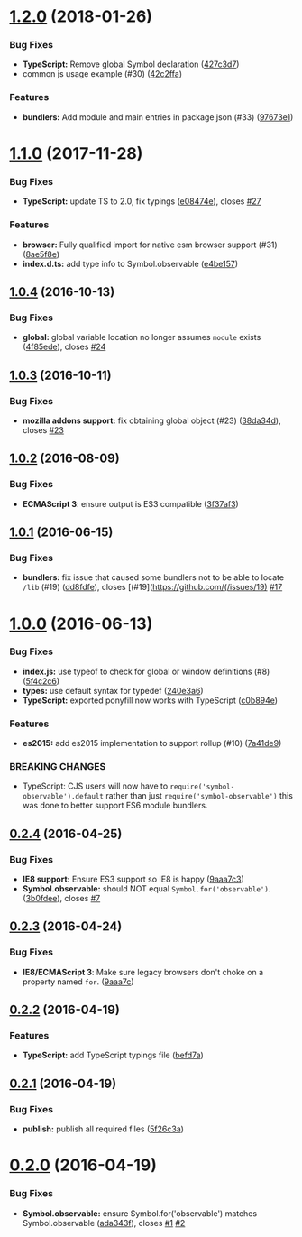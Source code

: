 <a name="1.2.0"></a>

# [1.2.0](https://github.com/blesh/symbol-observable/compare/1.1.0...v1.2.0) (2018-01-26)

### Bug Fixes

- **TypeScript:** Remove global Symbol declaration ([427c3d7](https://github.com/blesh/symbol-observable/commit/427c3d7))
- common js usage example (#30) ([42c2ffa](https://github.com/blesh/symbol-observable/commit/42c2ffa))

### Features

- **bundlers:** Add module and main entries in package.json (#33) ([97673e1](https://github.com/blesh/symbol-observable/commit/97673e1))

<a name="1.1.0"></a>

# [1.1.0](https://github.com/blesh/symbol-observable/compare/1.0.4...v1.1.0) (2017-11-28)

### Bug Fixes

- **TypeScript:** update TS to 2.0, fix typings ([e08474e](https://github.com/blesh/symbol-observable/commit/e08474e)), closes [#27](https://github.com/blesh/symbol-observable/issues/27)

### Features

- **browser:** Fully qualified import for native esm browser support (#31) ([8ae5f8e](https://github.com/blesh/symbol-observable/commit/8ae5f8e))
- **index.d.ts:** add type info to Symbol.observable ([e4be157](https://github.com/blesh/symbol-observable/commit/e4be157))

<a name="1.0.4"></a>

## [1.0.4](https://github.com/blesh/symbol-observable/compare/1.0.3...v1.0.4) (2016-10-13)

### Bug Fixes

- **global:** global variable location no longer assumes `module` exists ([4f85ede](https://github.com/blesh/symbol-observable/commit/4f85ede)), closes [#24](https://github.com/blesh/symbol-observable/issues/24)

<a name="1.0.3"></a>

## [1.0.3](https://github.com/blesh/symbol-observable/compare/1.0.2...v1.0.3) (2016-10-11)

### Bug Fixes

- **mozilla addons support:** fix obtaining global object (#23) ([38da34d](https://github.com/blesh/symbol-observable/commit/38da34d)), closes [#23](https://github.com/blesh/symbol-observable/issues/23)

<a name="1.0.2"></a>

## [1.0.2](https://github.com/blesh/symbol-observable/compare/1.0.1...v1.0.2) (2016-08-09)

### Bug Fixes

- **ECMAScript 3**: ensure output is ES3 compatible ([3f37af3](https://github.com/blesh/symbol-observable/commit/3f37af3))

<a name="1.0.1"></a>

## [1.0.1](https://github.com/blesh/symbol-observable/compare/1.0.0...v1.0.1) (2016-06-15)

### Bug Fixes

- **bundlers:** fix issue that caused some bundlers not to be able to locate `/lib` (#19) ([dd8fdfe](https://github.com/blesh/symbol-observable/commit/dd8fdfe)), closes [(#19](https://github.com/(/issues/19) [#17](https://github.com/blesh/symbol-observable/issues/17)

<a name="1.0.0"></a>

# [1.0.0](https://github.com/blesh/symbol-observable/compare/0.2.4...v1.0.0) (2016-06-13)

### Bug Fixes

- **index.js:** use typeof to check for global or window definitions (#8) ([5f4c2c6](https://github.com/blesh/symbol-observable/commit/5f4c2c6))
- **types:** use default syntax for typedef ([240e3a6](https://github.com/blesh/symbol-observable/commit/240e3a6))
- **TypeScript:** exported ponyfill now works with TypeScript ([c0b894e](https://github.com/blesh/symbol-observable/commit/c0b894e))

### Features

- **es2015:** add es2015 implementation to support rollup (#10) ([7a41de9](https://github.com/blesh/symbol-observable/commit/7a41de9))

### BREAKING CHANGES

- TypeScript: CJS users will now have to `require('symbol-observable').default` rather than just `require('symbol-observable')` this was done to better support ES6 module bundlers.

<a name="0.2.4"></a>

## [0.2.4](https://github.com/blesh/symbol-observable/compare/0.2.2...v0.2.4) (2016-04-25)

### Bug Fixes

- **IE8 support:** Ensure ES3 support so IE8 is happy ([9aaa7c3](https://github.com/blesh/symbol-observable/commit/9aaa7c3))
- **Symbol.observable:** should NOT equal `Symbol.for('observable')`. ([3b0fdee](https://github.com/blesh/symbol-observable/commit/3b0fdee)), closes [#7](https://github.com/blesh/symbol-observable/issues/7)

<a name="0.2.3"></a>

## [0.2.3](https://github.com/blesh/symbol-observable/compare/0.2.3...v0.2.3) (2016-04-24)

### Bug Fixes

- **IE8/ECMAScript 3**: Make sure legacy browsers don't choke on a property named `for`. ([9aaa7c](https://github.com/blesh/symbol-observable/9aaa7c))

<a name="0.2.2"></a>

## [0.2.2](https://github.com/sindresorhus/symbol-observable/compare/0.2.1...v0.2.2) (2016-04-19)

### Features

- **TypeScript:** add TypeScript typings file ([befd7a](https://github.com/sindresorhus/symbol-observable/commit/befd7a))

<a name="0.2.1"></a>

## [0.2.1](https://github.com/sindresorhus/symbol-observable/compare/0.2.0...v0.2.1) (2016-04-19)

### Bug Fixes

- **publish:** publish all required files ([5f26c3a](https://github.com/sindresorhus/symbol-observable/commit/5f26c3a))

<a name="0.2.0"></a>

# [0.2.0](https://github.com/sindresorhus/symbol-observable/compare/v0.1.0...v0.2.0) (2016-04-19)

### Bug Fixes

- **Symbol.observable:** ensure Symbol.for(\'observable\') matches Symbol.observable ([ada343f](https://github.com/sindresorhus/symbol-observable/commit/ada343f)), closes [#1](https://github.com/sindresorhus/symbol-observable/issues/1) [#2](https://github.com/sindresorhus/symbol-observable/issues/2)

